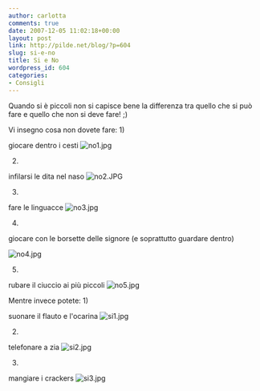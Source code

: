 ```yaml
---
author: carlotta
comments: true
date: 2007-12-05 11:02:18+00:00
layout: post
link: http://pilde.net/blog/?p=604
slug: si-e-no
title: Si e No
wordpress_id: 604
categories:
- Consigli
---
```


Quando si è piccoli non si capisce bene la differenza tra quello che si può fare e quello che non si deve fare! 
;)


 Vi insegno cosa non dovete fare:
1)


 giocare dentro i cesti
![no1.jpg](http://pilde.net/blog/wp-content/uploads/2007/12/no1.jpg)



2)


infilarsi le dita nel naso
![no2.JPG](http://pilde.net/blog/wp-content/uploads/2007/12/no2.JPG)



3)


fare le linguacce
![no3.jpg](http://pilde.net/blog/wp-content/uploads/2007/12/no3.jpg)



4)


giocare con le borsette delle signore (e soprattutto guardare dentro)



![no4.jpg](http://pilde.net/blog/wp-content/uploads/2007/12/no4.jpg)



5)


rubare il ciuccio ai più piccoli
![no5.jpg](http://pilde.net/blog/wp-content/uploads/2007/12/no5.jpg)




Mentre invece potete:
1)


suonare il flauto e l'ocarina
![si1.jpg](http://pilde.net/blog/wp-content/uploads/2007/12/si1.jpg)



2)


telefonare a zia
![si2.jpg](http://pilde.net/blog/wp-content/uploads/2007/12/si2.jpg)



3)


mangiare i crackers
![si3.jpg](http://pilde.net/blog/wp-content/uploads/2007/12/si3.jpg)







